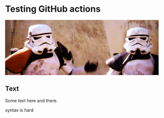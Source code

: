 # Testing GitHub actions

![](images/move-along.gif)

## Text

Some text here and there.

syntax is hard
